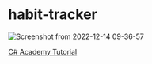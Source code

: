 # habit-tracker

![Screenshot from 2022-12-14 09-36-57](https://user-images.githubusercontent.com/101529105/207667714-53133d72-da8f-4b42-b5cf-85d2d0951313.png)

[C# Academy Tutorial](https://www.youtube.com/watch?v=d1JIJdDVFjs)
